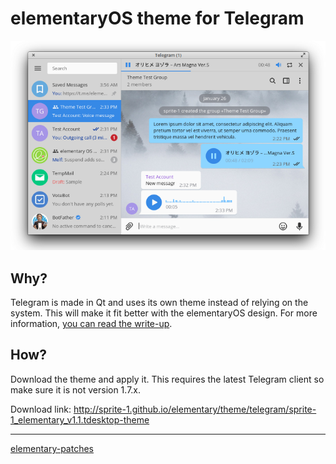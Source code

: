 # elementaryOS theme for Telegram

![screenshot1](screenshot1.png)

## Why?

Telegram is made in Qt and uses its own theme instead of relying on the system. This will make it fit better with the elementaryOS design. For more information, [you can read the write-up](https://medium.com/@sprite_1ww/making-telegram-fit-the-elementary-os-design-7f6986a1fa44).

## How?

Download the theme and apply it. This requires the latest Telegram client so make sure it is not version 1.7.x.

Download link: http://sprite-1.github.io/elementary/theme/telegram/sprite-1_elementary_v1.1.tdesktop-theme

---
[elementary-patches](https://github.com/sprite-1/elementary-patches)